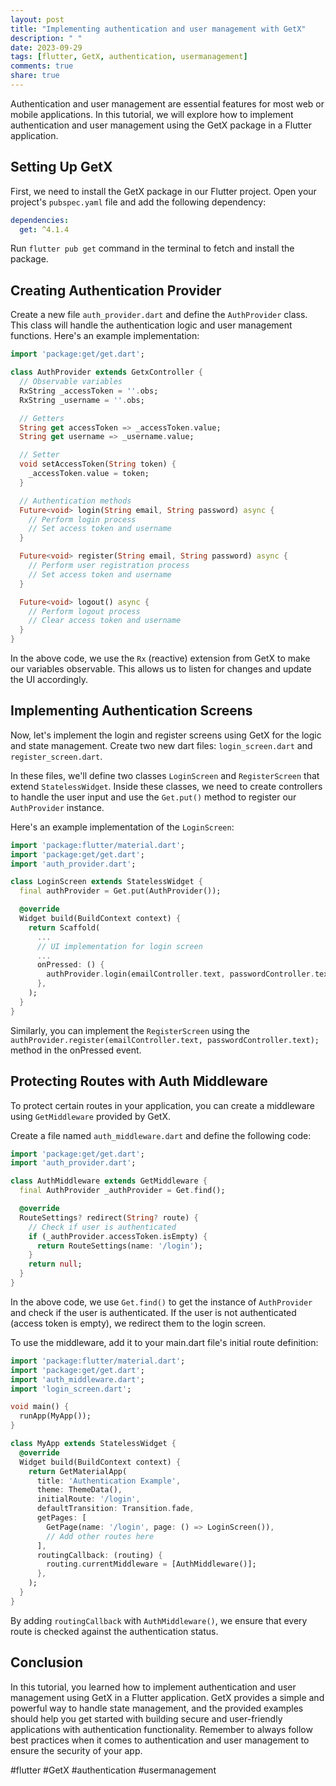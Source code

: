 ```yaml
---
layout: post
title: "Implementing authentication and user management with GetX"
description: " "
date: 2023-09-29
tags: [flutter, GetX, authentication, usermanagement]
comments: true
share: true
---
```


Authentication and user management are essential features for most web or mobile applications. In this tutorial, we will explore how to implement authentication and user management using the GetX package in a Flutter application.

## Setting Up GetX

First, we need to install the GetX package in our Flutter project. Open your project's `pubspec.yaml` file and add the following dependency:

```yaml
dependencies:
  get: ^4.1.4
```

Run `flutter pub get` command in the terminal to fetch and install the package.

## Creating Authentication Provider

Create a new file `auth_provider.dart` and define the `AuthProvider` class. This class will handle the authentication logic and user management functions. Here's an example implementation:

```dart
import 'package:get/get.dart';

class AuthProvider extends GetxController {
  // Observable variables
  RxString _accessToken = ''.obs;
  RxString _username = ''.obs;

  // Getters
  String get accessToken => _accessToken.value;
  String get username => _username.value;

  // Setter
  void setAccessToken(String token) {
    _accessToken.value = token;
  }

  // Authentication methods
  Future<void> login(String email, String password) async {
    // Perform login process
    // Set access token and username
  }

  Future<void> register(String email, String password) async {
    // Perform user registration process
    // Set access token and username
  }

  Future<void> logout() async {
    // Perform logout process
    // Clear access token and username
  }
}
```

In the above code, we use the `Rx` (reactive) extension from GetX to make our variables observable. This allows us to listen for changes and update the UI accordingly.

## Implementing Authentication Screens

Now, let's implement the login and register screens using GetX for the logic and state management. Create two new dart files: `login_screen.dart` and `register_screen.dart`.

In these files, we'll define two classes `LoginScreen` and `RegisterScreen` that extend `StatelessWidget`. Inside these classes, we need to create controllers to handle the user input and use the `Get.put()` method to register our `AuthProvider` instance.

Here's an example implementation of the `LoginScreen`:

```dart
import 'package:flutter/material.dart';
import 'package:get/get.dart';
import 'auth_provider.dart';

class LoginScreen extends StatelessWidget {
  final authProvider = Get.put(AuthProvider());

  @override
  Widget build(BuildContext context) {
    return Scaffold(
      ...
      // UI implementation for login screen
      ...
      onPressed: () {
        authProvider.login(emailController.text, passwordController.text);
      },
    );
  }
}
```

Similarly, you can implement the `RegisterScreen` using the `authProvider.register(emailController.text, passwordController.text);` method in the onPressed event.

## Protecting Routes with Auth Middleware

To protect certain routes in your application, you can create a middleware using `GetMiddleware` provided by GetX.

Create a file named `auth_middleware.dart` and define the following code:

```dart
import 'package:get/get.dart';
import 'auth_provider.dart';

class AuthMiddleware extends GetMiddleware {
  final AuthProvider _authProvider = Get.find();

  @override
  RouteSettings? redirect(String? route) {
    // Check if user is authenticated
    if (_authProvider.accessToken.isEmpty) {
      return RouteSettings(name: '/login');
    }
    return null;
  }
}
```

In the above code, we use `Get.find()` to get the instance of `AuthProvider` and check if the user is authenticated. If the user is not authenticated (access token is empty), we redirect them to the login screen.

To use the middleware, add it to your main.dart file's initial route definition:

```dart
import 'package:flutter/material.dart';
import 'package:get/get.dart';
import 'auth_middleware.dart';
import 'login_screen.dart';

void main() {
  runApp(MyApp());
}

class MyApp extends StatelessWidget {
  @override
  Widget build(BuildContext context) {
    return GetMaterialApp(
      title: 'Authentication Example',
      theme: ThemeData(),
      initialRoute: '/login',
      defaultTransition: Transition.fade,
      getPages: [
        GetPage(name: '/login', page: () => LoginScreen()),
        // Add other routes here
      ],
      routingCallback: (routing) {
        routing.currentMiddleware = [AuthMiddleware()];
      },
    );
  }
}
```

By adding `routingCallback` with `AuthMiddleware()`, we ensure that every route is checked against the authentication status.

## Conclusion

In this tutorial, you learned how to implement authentication and user management using GetX in a Flutter application. GetX provides a simple and powerful way to handle state management, and the provided examples should help you get started with building secure and user-friendly applications with authentication functionality. Remember to always follow best practices when it comes to authentication and user management to ensure the security of your app.

#flutter #GetX #authentication #usermanagement
